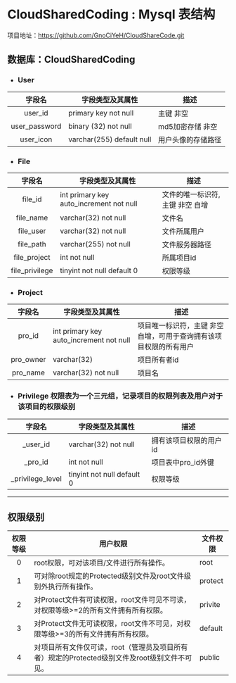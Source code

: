 # CloudSharedCoding : Mysql 表结构

项目地址：<https://github.com/GnoCiYeH/CloudShareCode.git>

## 数据库：CloudSharedCoding

- ### User

|    字段名     | 字段类型及其属性          | 描述               |
| :-----------: | ------------------------- | ------------------ |
|    user_id    | primary key not null      | 主键 非空          |
| user_password | binary (32) not null      | md5加密存储 非空   |
|   user_icon   | varchar(255) default null | 用户头像的存储路径 |

- ### File

|     字段名     | 字段类型及其属性                        | 描述                            |
| :------------: | --------------------------------------- | ------------------------------- |
|    file_id     | int primary key auto_increment not null | 文件的唯一标识符,主键 非空 自增 |
|   file_name    | varchar(32) not null                    | 文件名                          |
|   file_user    | varchar(32) not null                    | 文件所属用户                    |
|   file_path    | varchar(255) not null                   | 文件服务器路径                  |
|  file_project  | int not null                            | 所属项目id                      |
| file_privilege | tinyint not null default 0              | 权限等级                        |

- ### Project

|  字段名   | 字段类型及其属性                        | 描述                                                         |
| :-------: | --------------------------------------- | ------------------------------------------------------------ |
|  pro_id   | int primary key auto_increment not null | 项目唯一标识符，主键 非空 自增，可用于查询拥有该项目权限的所有用户 |
| pro_owner | varchar(32)                             | 项目所有者id                                                 |
| pro_name  | varchar(32) not null                    | 项目名                                                       |

- ### Privilege  权限表为一个三元组，记录项目的权限列表及用户对于该项目的权限级别

|      字段名      | 字段类型及其属性           | 描述                   |
| :--------------: | -------------------------- | ---------------------- |
|     _user_id     | varchar(32) not null       | 拥有该项目权限的用户id |
|     _pro_id      | int not null               | 项目表中pro_id外键     |
| _privilege_level | tinyint not null default 0 | 权限等级               |

---

## 权限级别

| 权限等级 | 用户权限                                                     | 文件权限 |
| :------: | ------------------------------------------------------------ | -------- |
|    0     | root权限，可对该项目/文件进行所有操作。                      | root     |
|    1     | 可对除root规定的Protected级别文件及root文件级别外执行所有操作。 | protect  |
|    2     | 对Protect文件有可读权限，root文件可见不可读，对权限等级>=2的所有文件拥有所有权限。 | privite  |
|    3     | 对Protect文件无可读权限，root文件不可见，对权限等级>=3的所有文件拥有所有权限。 | default  |
|    4     | 对项目所有文件仅可读，root（管理员及项目所有者）规定的Protected级别文件及root级别文件不可见。 | public   |







